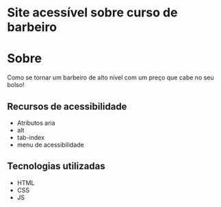 # Site acessível sobre curso de barbeiro

# Sobre
Como se tornar um barbeiro de alto nível com um preço que cabe no seu bolso!
## Recursos de acessibilidade
- Atributos aria
- alt
- tab-index
- menu de acessibilidade
## Tecnologias utilizadas
- HTML
- CSS
- JS
